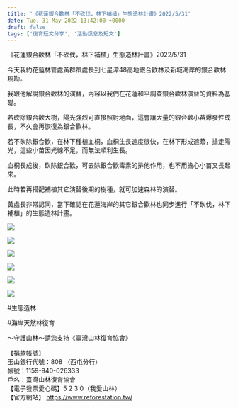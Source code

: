 ```yaml
---
title: '《花蓮銀合歡林「不砍伐，林下補植」生態造林計畫》2022/5/31'
date: Tue, 31 May 2022 13:42:00 +0000
draft: false
tags: ['復育短文分享', '活動訊息及短文']
---
```


《花蓮銀合歡林「不砍伐，林下補植」生態造林計畫》2022/5/31

今天我約花蓮林管處黃群策處長到七星潭48高地銀合歡林及新城海岸的銀合歡林現勘。

我跟他解說銀合歡林的演替，內容以我們在花蓮和平調查銀合歡林演替的資料為基礎。

若砍除銀合歡大樹，陽光強烈可直接照射地面，這會讓大量的銀合歡小苗爆發性成長，不久會再恢復為銀合歡林。

若不砍除銀合歡，在林下種植血桐，血桐生長速度很快，在林下形成遮蔭，搶走陽光，這些小苗因光線不足，而無法順利生長。

血桐長成後，砍除銀合歡，可去除銀合歡毒素的排他作用，也不用擔心小苗又長起來。

此時若再搭配補植其它演替後期的樹種，就可加速森林的演替。

黃處長非常認同，當下確認在花蓮海岸的其它銀合歡林也同步進行「不砍伐，林下補植」的生態造林計畫。

![](https://www.reforestation.tw/wp-content/uploads/2022/06/3114654F-352D-434C-88AF-82726B943E20.jpeg)

![](https://www.reforestation.tw/wp-content/uploads/2022/06/41A17D0C-E464-49D7-BD54-C56684F821A5.jpeg)

![](https://www.reforestation.tw/wp-content/uploads/2022/06/53BF3146-64A8-4014-BB11-4D4F9C5B47B5.jpeg)

![](https://www.reforestation.tw/wp-content/uploads/2022/06/39ABF1A1-67D6-4450-80E7-1BEAEB77F82C.jpeg)

![](https://www.reforestation.tw/wp-content/uploads/2022/06/80AFD3D8-B464-472D-A005-3D2BFA31D94A.jpeg)

![](https://www.reforestation.tw/wp-content/uploads/2022/06/19022479-9582-4140-9D71-8686AE4C7DE7.jpeg)

  
  
#生態造林

#海岸天然林復育

～守護山林～請您支持《臺灣山林復育協會》

【捐款帳號】  
玉山銀行代號：808 （西屯分行）   
帳號：1159-940-026333  
戶名：臺灣山林復育協會  
【電子發票愛心碼】5 2 3 0（我愛山林）  
【官方網站】 https://www.reforestation.tw/